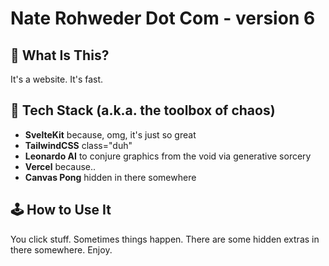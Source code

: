 # Nate Rohweder Dot Com - version 6

## 🚀 What Is This?

It's a website. It's fast.

## 🧪 Tech Stack (a.k.a. the toolbox of chaos)

- **SvelteKit** because, omg, it's just so great
- **TailwindCSS** class="duh"
- **Leonardo AI** to conjure graphics from the void via generative sorcery
- **Vercel** because..
- **Canvas Pong** hidden in there somewhere

## 🕹 How to Use It

You click stuff. Sometimes things happen. There are some hidden extras in there somewhere. Enjoy.
